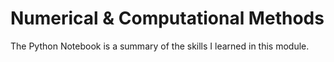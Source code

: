 # Numerical &amp; Computational Methods
The Python Notebook is a summary of the skills I learned in this module.
